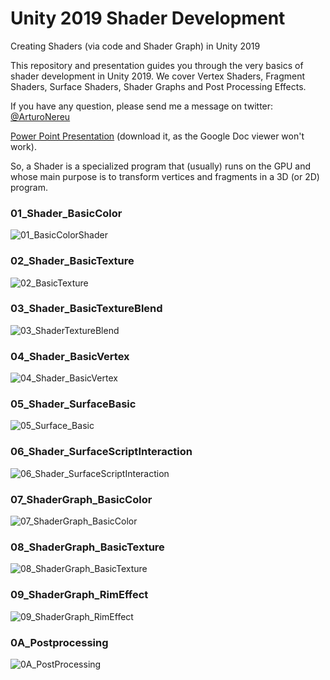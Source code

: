 # Unity 2019 Shader Development
Creating Shaders (via code and Shader Graph) in Unity 2019

This repository and presentation guides you through the very basics of shader development in Unity 2019. We cover Vertex Shaders, Fragment Shaders, Surface Shaders, Shader Graphs and Post Processing Effects.

If you have any question, please send me a message on twitter: [@ArturoNereu](https://twitter.com/arturonereu)

[Power Point Presentation](https://drive.google.com/file/d/1S7gUOIVTS76gHHTES32opiUEha6kVOa6/view?usp=sharing) (download it, as the Google Doc viewer won't work).

So, a Shader is a specialized program that (usually) runs on the GPU and whose main purpose is to transform vertices and fragments in a 3D (or 2D) program. 

### 01_Shader_BasicColor
![01_BasicColorShader](https://user-images.githubusercontent.com/263776/57661438-70486f80-75b0-11e9-92fd-d3f5b5ab3f69.gif)

### 02_Shader_BasicTexture
![02_BasicTexture](https://user-images.githubusercontent.com/263776/57661523-e0ef8c00-75b0-11e9-8130-d77a068d04f7.gif)

### 03_Shader_BasicTextureBlend
![03_ShaderTextureBlend](https://user-images.githubusercontent.com/263776/57663837-4b0d2e80-75bb-11e9-92ce-56e1611b67b5.gif)

### 04_Shader_BasicVertex
![04_Shader_BasicVertex](https://user-images.githubusercontent.com/263776/57663928-bc4ce180-75bb-11e9-8fbc-fa7524acf1e8.gif)

### 05_Shader_SurfaceBasic
![05_Surface_Basic](https://user-images.githubusercontent.com/263776/57664003-0930b800-75bc-11e9-99dc-ae0854266a13.gif)

### 06_Shader_SurfaceScriptInteraction
![06_Shader_SurfaceScriptInteraction](https://user-images.githubusercontent.com/263776/57664096-72b0c680-75bc-11e9-8e0a-36ff2a85cf02.gif)

### 07_ShaderGraph_BasicColor
![07_ShaderGraph_BasicColor](https://user-images.githubusercontent.com/263776/57664192-cd4a2280-75bc-11e9-8e2e-295326c7a780.gif)

### 08_ShaderGraph_BasicTexture
![08_ShaderGraph_BasicTexture](https://user-images.githubusercontent.com/263776/57664262-11d5be00-75bd-11e9-8b71-8bcba9411326.gif)

### 09_ShaderGraph_RimEffect
![09_ShaderGraph_RimEffect](https://user-images.githubusercontent.com/263776/57664354-91fc2380-75bd-11e9-9d4c-fb3c7f4385da.gif)

### 0A_Postprocessing
![0A_PostProcessing](https://user-images.githubusercontent.com/263776/57720893-6ffbb300-7648-11e9-81a2-1b3dd9cf0bec.gif)
